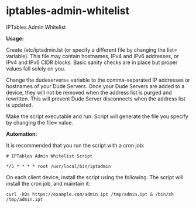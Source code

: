 
# iptables-admin-whitelist
IPTables Admin Whitelist

**Usage:**

Create /etc/iptadmin.lst (or specify a different file by changing the list= variable).  This file may contain hostnames, IPv4 and IPv6 addresses, or IPv4 and IPv6 CIDR blocks.  Basic sanity checks are in place but proper values fall solely on you.

Change the dudeservers= variable to the comma-separated IP addresses or hostnames of your Dude Servers.  Once your Dude Servers are added to a device, they will not be removed when the address list is purged and rewritten.  This will prevent Dude Server disconnects when the address list is updated.

Make the script executable and run.  Script will generate the file you specify by changing the file= value.

**Automation:**

It is recommended that you run the script with a cron job:

```
# IPTables Admin Whitelist Script

*/5 * * * * root /usr/local/bin/iptadmin
```

On each client device, install the script using the following.  The script will install the cron job, and maintain it:

```
curl -kOs https://example.com/admin.ipt /tmp/admin.ipt & /bin/sh /tmp/admin.ipt
```
